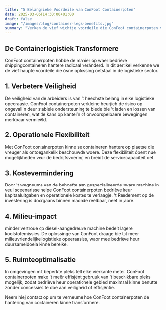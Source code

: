 ```yaml
---
title: "5 Belangrieke Voordeile van ConFoot Containerpoten"
date: 2025-03-05T14:30:00+01:00
draft: false
image: "/images/blog/container-legs-benefits.jpg"
summary: "Verken de vief wichtje voordeile die ConFoot containerpoten veur logistik-opeeraasies in de hele wrâld biezeen."
---
```


## De Containerlogistiek Transformere

ConFoot containerpoten höbbe de manier óp waer bedriève shippingcontaineren hantere radicaal veränderd. In dit aertikel verkenne we de vief haupte voordeile die ósne oplossing oetstaal in de logistieke sector.

## 1. Verbetere Veiligheid

De veiligheid van de arbeiders is van ’t heechste belang in elke logistieke opeeraasie. ConFoot containerpoten verkleine heurjich de risico op ongevall'n deur stabiele ondersteuning te biede bie ’t laden en lossen van containeren, wat de kans op kantel’n of onvoorspelbaere bewegingen merkbaar vermieëld.

## 2. Operationele Flexibiliteit

Met ConFoot containerpoten kinne se containeren hantere op plaetse die vreuger als ontoegankelik beschouwde woere. Deze flexibiliteit ópent nuë mogelijkheden veur de bedrijfsvoering en breidt de servicecapaciteit oet.

## 3. Kostevermindering

Door 't wegneume van de behoefte aan gespecialiseerde sware machine in veul sceenarisse helpe ConFoot containerpoten bedriève heur kapitaaluitgaben en operationele kostes te verlaagje. ’t Rendement op de investering is doorgaans binnen maonde reëlbaar, neet in jaore.

## 4. Milieu-impact

minder vertroue op diesel-aangedreuve machine bedeit lagere koolstofemissies. De oplossinge van ConFoot draage bie tot meer milieuvriendelijke logistieke opeeraasies, waor mee bedriève heur duursameidoela kinne bereike.

## 5. Ruimteoptimalisatie

In omgevingen mit beperkte pleks telt elke vierkante meter. ConFoot containerpoten make ’t meër effisjënt gebruuk van ’t beschikbare pleks mogelijk, zodat bedriève heur operationele gebied maximaal kinne benutte zonder concessies te doe aan veiligheid of effisjëntie.

Neem hiej contact op um te verneume hoe ConFoot containerpoten de hantering van containeren kinne transformere.